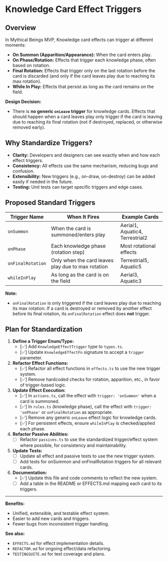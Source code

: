 # Knowledge Card Effect Triggers

## Overview

In Mythical Beings MVP, Knowledge card effects can trigger at different moments:
- **On Summon (Apparition/Appearance):** When the card enters play.
- **On Phase/Rotation:** Effects that trigger each knowledge phase, often based on rotation.
- **Final Rotation:** Effects that trigger only on the last rotation before the card is discarded (and only if the card leaves play due to reaching its max rotation).
- **While In Play:** Effects that persist as long as the card remains on the field.

**Design Decision:**
- There is **no generic `onLeave` trigger** for knowledge cards. Effects that should happen when a card leaves play only trigger if the card is leaving due to reaching its final rotation (not if destroyed, replaced, or otherwise removed early).

## Why Standardize Triggers?
- **Clarity:** Developers and designers can see exactly when and how each effect triggers.
- **Consistency:** All effects use the same mechanism, reducing bugs and confusion.
- **Extensibility:** New triggers (e.g., on-draw, on-destroy) can be added easily if needed in the future.
- **Testing:** Unit tests can target specific triggers and edge cases.

## Proposed Standard Triggers

| Trigger Name        | When It Fires                                         | Example Cards                |
|--------------------|-------------------------------------------------------|------------------------------|
| `onSummon`         | When the card is summoned/enters play                 | Aerial1, Aquatic4, Terrestrial2 |
| `onPhase`          | Each knowledge phase (rotation step)                  | Most rotational effects      |
| `onFinalRotation`  | Only when the card leaves play due to max rotation    | Terrestrial5, Aquatic5       |
| `whileInPlay`      | As long as the card is on the field                   | Aerial3, Aquatic3            |

**Note:**
- `onFinalRotation` is only triggered if the card leaves play due to reaching its max rotation. If a card is destroyed or removed by another effect before its final rotation, its `onFinalRotation` effect does **not** trigger.

## Plan for Standardization

1. **Define a Trigger Enum/Type:**
   - [✅] Add `KnowledgeEffectTrigger` type to `types.ts`.
   - [✅] Update `KnowledgeEffectFn` signature to accept a `trigger` parameter.
2. **Refactor Effect Functions:**
   - [✅] Refactor all effect functions in `effects.ts` to use the new trigger system.
   - [✅] Remove hardcoded checks for rotation, apparition, etc., in favor of trigger-based logic.
3. **Update Effect Execution:**
   - [✅] In `actions.ts`, call the effect with `trigger: 'onSummon'` when a card is summoned.
   - [✅] In `rules.ts` (knowledge phase), call the effect with `trigger: 'onPhase'` or `onFinalRotation` as appropriate.
   - [✅] Remove any generic `onLeave` effect logic for knowledge cards.
   - [✅] For persistent effects, ensure `whileInPlay` is checked/applied each phase.
4. **Refactor Passive Abilities:**
   - [ ] Refactor `passives.ts` to use the standardized trigger/effect system where possible, for consistency and maintainability.
5. **Update Tests:**
   - [ ] Update all effect and passive tests to use the new trigger system.
   - [ ] Add tests for onSummon and onFinalRotation triggers for all relevant cards.
6. **Documentation:**
   - [✅] Update this file and code comments to reflect the new system.
   - [ ] Add a table in the README or EFFECTS.md mapping each card to its triggers.

---

**Benefits:**
- Unified, extensible, and testable effect system.
- Easier to add new cards and triggers.
- Fewer bugs from inconsistent trigger handling.

**See also:**
- `EFFECTS.md` for effect implementation details.
- `REFACTOR.md` for ongoing effect/data refactoring.
- `TESTINGSUITE.md` for test coverage and plans.

